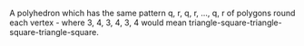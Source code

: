 A polyhedron which has the same pattern <span>q, r, q, r, ..., q,
r</span> of polygons round each vertex - where <span>3, 4, 3, 4, 3,
4</span> would mean triangle-square-triangle-square-triangle-square.
